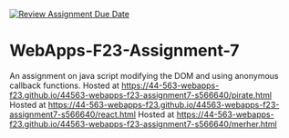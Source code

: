 [![Review Assignment Due Date](https://classroom.github.com/assets/deadline-readme-button-24ddc0f5d75046c5622901739e7c5dd533143b0c8e959d652212380cedb1ea36.svg)](https://classroom.github.com/a/Kv-XePEp)
# WebApps-F23-Assignment-7
An assignment on java script modifying the DOM and using anonymous callback functions.
Hosted at https://44-563-webapps-f23.github.io/44563-webapps-f23-assignment7-s566640/pirate.html
Hosted at https://44-563-webapps-f23.github.io/44563-webapps-f23-assignment7-s566640/react.html
Hosted at https://44-563-webapps-f23.github.io/44563-webapps-f23-assignment7-s566640/merher.html

